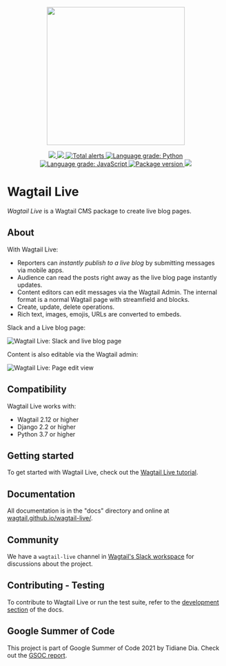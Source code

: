 <p align="center"><img src="https://wagtail.github.io/wagtail-live/images/wagtail-live-logo.svg" width="320px" style="max-width: 100%"></p>
<p align="center">
<a href="https://github.com/wagtail/wagtail-live/actions/workflows/test.yml">
    <img src="https://github.com/wagtail/wagtail-live/actions/workflows/test.yml/badge.svg"/>
</a>
<a href="https://codecov.io/gh/wagtail/wagtail-live">
    <img src="https://codecov.io/gh/wagtail/wagtail-live/branch/main/graph/badge.svg?token=C2PNLG02P0"/>
</a>
<a href="https://lgtm.com/projects/g/wagtail/wagtail-live/alerts/">
    <img alt="Total alerts" src="https://img.shields.io/lgtm/alerts/g/wagtail/wagtail-live.svg?logo=lgtm&logoWidth=18"/>
</a>
<a href="https://lgtm.com/projects/g/wagtail/wagtail-live/context:python">
    <img alt="Language grade: Python" src="https://img.shields.io/lgtm/grade/python/g/wagtail/wagtail-live.svg?logo=lgtm&logoWidth=18"/>
</a>
<a href="https://lgtm.com/projects/g/wagtail/wagtail-live/context:javascript">
    <img alt="Language grade: JavaScript" src="https://img.shields.io/lgtm/grade/javascript/g/wagtail/wagtail-live.svg?logo=lgtm&logoWidth=18"/>
</a>
<a href="https://pypi.org/project/wagtail-live/">
    <img src="https://badge.fury.io/py/wagtail-live.svg" alt="Package version">
</a>
<a href="https://opensource.org/licenses/BSD-3-Clause">
    <img src="https://img.shields.io/badge/license-BSD-blue.svg"/>
</a>
</p>

# Wagtail Live

_Wagtail Live_ is a Wagtail CMS package to create live blog pages.

## About

With Wagtail Live:

- Reporters can _instantly publish to a live blog_ by submitting messages via mobile apps.
- Audience can read the posts right away as the live blog page instantly updates. 
- Content editors can edit messages via the Wagtail Admin. The internal format is a normal Wagtail page with streamfield and blocks.
- Create, update, delete operations. 
- Rich text, images, emojis, URLs are converted to embeds.

Slack and a Live blog page:

![Wagtail Live: Slack and live blog page](https://wagtail.github.io/wagtail-live/images/slack-and-live-blog-page.jpg)

Content is also editable via the Wagtail admin:

![Wagtail Live: Page edit view](https://wagtail.github.io/wagtail-live/images/wagtail-admin.jpg)

## Compatibility

Wagtail Live works with:

- Wagtail 2.12 or higher
- Django 2.2 or higher
- Python 3.7 or higher

## Getting started

To get started with Wagtail Live, check out the [Wagtail Live tutorial](https://wagtail.github.io/wagtail-live/getting_started/tutorial/).

## Documentation

All documentation is in the "docs" directory and online at [wagtail.github.io/wagtail-live/](https://wagtail.github.io/wagtail-live/).

## Community

We have a `wagtail-live` channel in [Wagtail's Slack workspace](https://github.com/wagtail/wagtail/wiki/Slack) for discussions about the project.

## Contributing - Testing

To contribute to Wagtail Live or run the test suite, refer to the [development section](https://wagtail.github.io/wagtail-live/development/) of the docs.

## Google Summer of Code

This project is part of Google Summer of Code 2021 by Tidiane Dia. Check out the [GSOC report](https://wagtail.github.io/wagtail-live/gsoc_report/).
